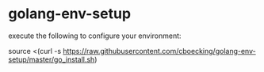# golang-env-setup
execute the following to configure your environment:

source <(curl -s https://raw.githubusercontent.com/cboecking/golang-env-setup/master/go_install.sh)
